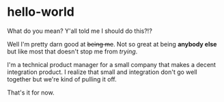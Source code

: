 # hello-world
What do you mean? Y'all told me I should do this?!?

Well I'm pretty darn good at ~~being me~~. Not so great at being **anybody else** but like most that doesn't stop me from _trying_.

I'm a technical product manager for a small company that makes a decent integration product. I realize that small and integration don't go well together but we're kind of pulling it off.

That's it for now.
